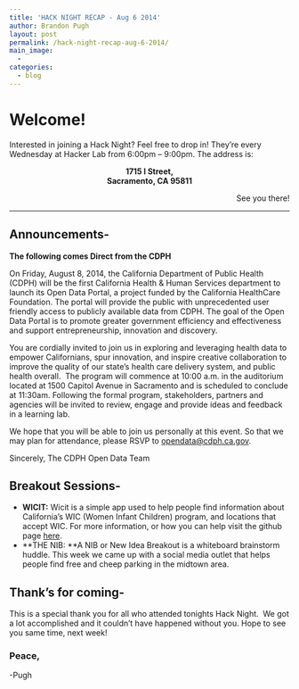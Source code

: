 ```yaml
---
title: 'HACK NIGHT RECAP - Aug 6 2014'
author: Brandon Pugh
layout: post
permalink: /hack-night-recap-aug-6-2014/
main_image:
  -
categories:
  - blog
---
```

# **Welcome!**

<p style="text-align: left;">
  Interested in joining a Hack Night? Feel free to drop in! They&#8217;re every Wednesday at Hacker Lab from 6:00pm &#8211; 9:00pm. The address is:
</p>

<p style="text-align: center;">
  <strong>1715 I Street,<br /> Sacramento, CA 95811</strong>
</p>

<p style="text-align: right;">
  See you there!
</p>

* * *

## **Announcements-**

**The following comes Direct from the CDPH**

On <span data-term="goog_1464347233">Friday, August 8, 2014</span>, the California Department of Public Health (CDPH) will be the first California Health & Human Services department to launch its Open Data Portal, a project funded by the California HealthCare Foundation. The portal will provide the public with unprecedented user friendly access to publicly available data from CDPH. The goal of the Open Data Portal is to promote greater government efficiency and effectiveness and support entrepreneurship, innovation and discovery.

You are cordially invited to join us in exploring and leveraging health data to empower Californians, spur innovation, and inspire creative collaboration to improve the quality of our state’s health care delivery system, and public health overall.  The program will commence at <span data-term="goog_1464347234">10:00 a.m.</span> in the auditorium located at 1500 Capitol Avenue in Sacramento and is scheduled to conclude at <span data-term="goog_1464347235">11:30am</span>. Following the formal program, stakeholders, partners and agencies will be invited to review, engage and provide ideas and feedback in a learning lab.

We hope that you will be able to join us personally at this event. So that we may plan for attendance, please RSVP to <opendata@cdph.ca.gov>.

Sincerely, The CDPH Open Data Team

## **Breakout Sessions-**

  * **WICIT:** Wicit is a simple app used to help people find information about California&#8217;s WIC (Women Infant Children) program, and locations that accept WIC. For more information, or how you can help visit the github page [here][1].
  * **THE NIB: **A NIB or New Idea Breakout is a whiteboard brainstorm huddle. This week we came up with a social media outlet that helps people find free and cheep parking in the midtown area.

## **Thank&#8217;s for coming-**

This is a special thank you for all who attended tonights Hack Night.  We got a lot accomplished and it couldn&#8217;t have happened without you. Hope to see you same time, next week!

### Peace,

-Pugh

 [1]: https://github.com/code4sac/wicit
